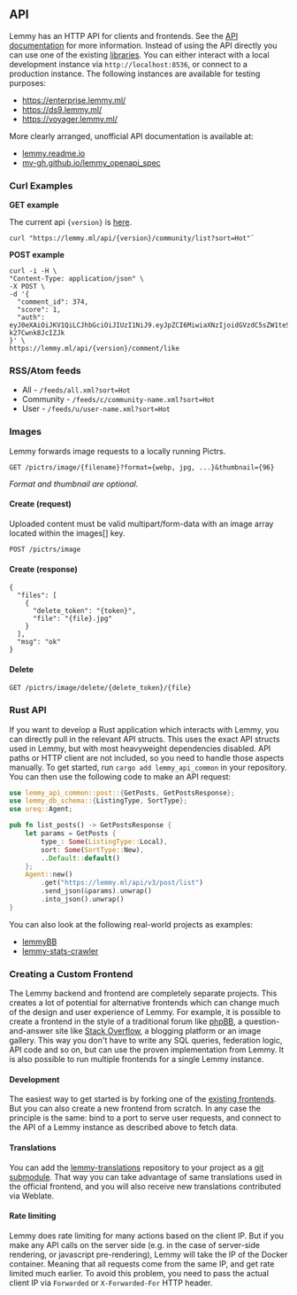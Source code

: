 ## API

Lemmy has an HTTP API for clients and frontends. See the [API documentation](/api) for more information. Instead of using the API directly you can use one of the existing [libraries](https://github.com/dbeley/awesome-lemmy#libraries). You can either interact with a local development instance via `http://localhost:8536`, or connect to a production instance. The following instances are available for testing purposes:

- https://enterprise.lemmy.ml/
- https://ds9.lemmy.ml/
- https://voyager.lemmy.ml/

More clearly arranged, unofficial API documentation is available at:

- [lemmy.readme.io](https://lemmy.readme.io/)
- [mv-gh.github.io/lemmy_openapi_spec](https://mv-gh.github.io/lemmy_openapi_spec/)

### Curl Examples

**GET example**

The current api `{version}` is [here](https://github.com/LemmyNet/lemmy-js-client/blob/main/src/types/others.ts#L1).

```
curl "https://lemmy.ml/api/{version}/community/list?sort=Hot"`
```

**POST example**

```
curl -i -H \
"Content-Type: application/json" \
-X POST \
-d '{
  "comment_id": 374,
  "score": 1,
  "auth": eyJ0eXAiOiJKV1QiLCJhbGciOiJIUzI1NiJ9.eyJpZCI6MiwiaXNzIjoidGVzdC5sZW1teS5tbCJ9.P77RX_kpz1a_geY5eCp29sl_5mAm-k27Cwnk8JcIZJk
}' \
https://lemmy.ml/api/{version}/comment/like
```

### RSS/Atom feeds

- All - `/feeds/all.xml?sort=Hot`
- Community - `/feeds/c/community-name.xml?sort=Hot`
- User - `/feeds/u/user-name.xml?sort=Hot`

### Images

Lemmy forwards image requests to a locally running Pictrs.

`GET /pictrs/image/{filename}?format={webp, jpg, ...}&thumbnail={96}`

_Format and thumbnail are optional._

#### Create (request)

Uploaded content must be valid multipart/form-data with an image array located within the images[] key.

`POST /pictrs/image`

#### Create (response)

```
{
  "files": [
    {
      "delete_token": "{token}",
      "file": "{file}.jpg"
    }
  ],
  "msg": "ok"
}
```

#### Delete

`GET /pictrs/image/delete/{delete_token}/{file}`

### Rust API

If you want to develop a Rust application which interacts with Lemmy, you can directly pull in the relevant API structs. This uses the exact API structs used in Lemmy, but with most heavyweight dependencies disabled. API paths or HTTP client are not included, so you need to handle those aspects manually. To get started, run `cargo add lemmy_api_common` in your repository. You can then use the following code to make an API request:

```rust
use lemmy_api_common::post::{GetPosts, GetPostsResponse};
use lemmy_db_schema::{ListingType, SortType};
use ureq::Agent;

pub fn list_posts() -> GetPostsResponse {
    let params = GetPosts {
        type_: Some(ListingType::Local),
        sort: Some(SortType::New),
        ..Default::default()
    };
    Agent::new()
        .get("https://lemmy.ml/api/v3/post/list")
        .send_json(&params).unwrap()
        .into_json().unwrap()
}
```

You can also look at the following real-world projects as examples:

- [lemmyBB](https://github.com/LemmyNet/lemmyBB)
- [lemmy-stats-crawler](https://github.com/LemmyNet/lemmy-stats-crawler)

### Creating a Custom Frontend

The Lemmy backend and frontend are completely separate projects. This creates a lot of potential for alternative frontends which can change much of the design and user experience of Lemmy. For example, it is possible to create a frontend in the style of a traditional forum like [phpBB](https://www.phpbb.com/), a question-and-answer site like [Stack Overflow](https://stackoverflow.com/), a blogging platform or an image gallery. This way you don't have to write any SQL queries, federation logic, API code and so on, but can use the proven implementation from Lemmy. It is also possible to run multiple frontends for a single Lemmy instance.

#### Development

The easiest way to get started is by forking one of the [existing frontends](https://join-lemmy.org/apps). But you can also create a new frontend from scratch. In any case the principle is the same: bind to a port to serve user requests, and connect to the API of a Lemmy instance as described above to fetch data.

#### Translations

You can add the [lemmy-translations](https://github.com/LemmyNet/lemmy-translations) repository to your project as a [git submodule](https://git-scm.com/book/en/v2/Git-Tools-Submodules). That way you can take advantage of same translations used in the official frontend, and you will also receive new translations contributed via Weblate.

#### Rate limiting

Lemmy does rate limiting for many actions based on the client IP. But if you make any API calls on the server side (e.g. in the case of server-side rendering, or javascript pre-rendering), Lemmy will take the IP of the Docker container. Meaning that all requests come from the same IP, and get rate limited much earlier. To avoid this problem, you need to pass the actual client IP via `Forwarded` or `X-Forwarded-For` HTTP header.
